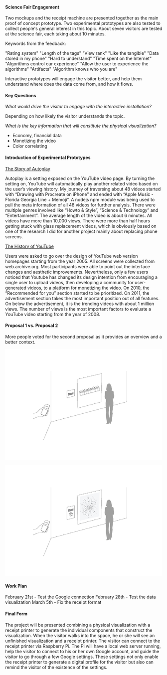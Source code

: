 #### Science Fair Engagement
Two mockups and the receipt machine are presented together as the main proof of concept prototype. Two experimental prototypes are also tested to collect people's general interest in this topic. About seven visitors are tested at the science fair, each taking about 10 minutes.

Keywords from the feedback:

"Rating system" "Length of the tags" "View rank" "Like the tangible"
"Data stored in my phone" "Hard to understand" "Time spent on the Internet" "Algorithms control our experience" "Allow the user to experience the algorithms" "Artifacts" "Algorithm knows who you are"

Interactive prototypes will engage the visitor better, and help them understand where does the data come from, and how it flows. 

#### Key Questions
*What would drive the visitor to engage with the interactive installation?*

Depending on how likely the visitor understands the topic.

*What is the key information that will constitute the physical visualization?*

- Economy, financial data
- Monetizing the video
- Color correlating

#### Introduction of Experimental Prototypes
[The Story of Autoplay](Assets/StoryOfAutoplay.xlsx)

Autoplay is a setting exposed on the YouTube video page. By turning the setting on, YouTube will automatically play another related video based on the user’s viewing history. My journey of traversing about 48 videos started with “Drawing with Procreate on iPhone” and ended with “Apple Music - Florida Georgia Line + Memoji”. A nodejs npm module was being used to pull the meta information of all 48 videos for further analysis. There were multiple genres involved like “Howto & Style”, “Science & Technology” and “Entertainment”. The average length of the video is about 6 minutes. All videos have more than 10,000 views. There were more than half hours getting stuck with glass replacement videos, which is obviously based on one of the research I did for another project mainly about replacing phone screens. 

[The History of YouTube](Assets/HistoryOfYouTube.pdf)

Users were asked to go over the design of YouTube web version homepages starting from the year 2005. All screens were collected from web.archive.org. Most participants were able to point out the interface changes and aesthetic improvements. Nevertheless, only a few users noticed that Youtube has changed its design intention from encouraging a single user to upload videos, then developing a community for user-generated videos, to a platform for monetizing the video. On 2010, the “Recommended for you” section started to be prioritized. On 2011, the advertisement section takes the most important position out of all features. On below the advertisement, it is the trending videos with about 1 million views. The number of views is the most important factors to evaluate a YouTube video starting from the year of 2008. 

#### Proposal 1 vs. Proposal 2
More people voted for the second proposal as it provides an overview and a better context. 

![alt text](Assets/sketchai_01.png "Proposal 1")

![alt text](Assets/sketchai_02.png "Proposal 2")

#### Work Plan
February 21st - Test the Google connection
February 28th - Test the data visualization
March 5th - Fix the receipt format

#### Final Form
The project will be presented combining a physical visualization with a receipt printer to generate the individual components that construct the visualization. When the visitor walks into the space, he or she will see an unfinished visualization and a receipt printer. The visitor can connect to the receipt printer via Raspberry Pi. The Pi will have a local web server running, help the visitor to connect to his or her own Google account, and guide the visitor to go through a few Google settings. These settings not only enable the receipt printer to generate a digital profile for the visitor but also can remind the visitor of the existence of the settings.